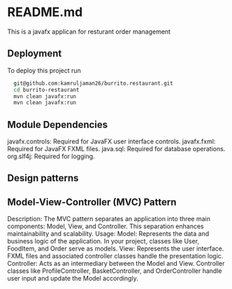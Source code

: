 
# README.md

This is a javafx applican for resturant order management 

## Deployment

To deploy this project run

```bash
  git@github.com:kamruljaman26/burrito.restaurant.git
  cd burrito-restaurant
  mvn clean javafx:run
  mvn clean javafx:run

```


## Module Dependencies

javafx.controls: Required for JavaFX user interface controls.
javafx.fxml: Required for JavaFX FXML files.
java.sql: Required for database operations.
org.slf4j: Required for logging.


## Design patterns

## Model-View-Controller (MVC) Pattern
Description: The MVC pattern separates an application into three main components: Model, View, and Controller. This separation enhances maintainability and scalability.
Usage:
Model: Represents the data and business logic of the application. In your project, classes like User, FoodItem, and Order serve as models.
View: Represents the user interface. FXML files and associated controller classes handle the presentation logic.
Controller: Acts as an intermediary between the Model and View. Controller classes like ProfileController, BasketController, and OrderController handle user input and update the Model accordingly.

##
